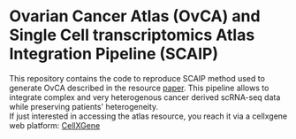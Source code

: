 # Ovarian Cancer Atlas (OvCA) and Single Cell transcriptomics Atlas Integration Pipeline (SCAIP)

This repository contains the code to reproduce SCAIP method used to generate OvCA described in the resource [paper]().
This pipeline allows to integrate complex and very heterogenous cancer derived scRNA-seq data while preserving patients' heterogeneity.  
If just interested in accessing the atlas resource, you reach it via a cellxgene web platform: [CellXGene](https://cellxgene.bioserver.ieo.it)



